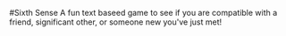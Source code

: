 #Sixth Sense
A fun text baseed game to see if you are compatible with a friend, significant other, or someone new you've just met!
